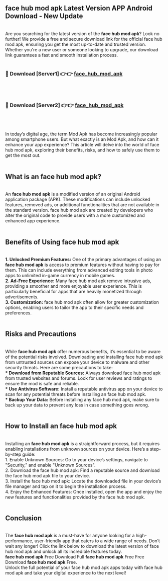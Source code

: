 ## face hub mod apk Latest Version APP Android Download - New Update
<br>
Are you searching for the latest version of the <strong>face hub mod apk</strong>? Look no further! We provide a free and secure download link for the official face hub mod apk, ensuring you get the most up-to-date and trusted version. Whether you're a new user or someone looking to upgrade, our download link guarantees a fast and smooth installation process.
<br>
<br>
<h3>🔴 Download [Server1] 👉👉 <a href="https://modyolo.store/face+hub+mod+apk">face_hub_mod_apk</a></h3><br>
<br>
<h3>🔴 Download [Server2] 👉👉 <a href="https://modyolo.store/face+hub+mod+apk">face_hub_mod_apk</a></h3><br>
<br>
<br>
In today’s digital age, the term Mod Apk has become increasingly popular among smartphone users. But what exactly is an Mod Apk, and how can it enhance your app experience? This article will delve into the world of face hub mod apk, exploring their benefits, risks, and how to safely use them to get the most out.
<br>
<br>
<h2>What is an face hub mod apk?</h2>
<br>
An <strong>face hub mod apk</strong> is a modified version of an original Android application package (APK). These modifications can include unlocked features, removed ads, or additional functionalities that are not available in the standard version. face hub mod apk are created by developers who alter the original code to provide users with a more customized and enhanced app experience.
<br>
<br>
<h2>Benefits of Using face hub mod apk</h2>
<br>
<strong> 1. Unlocked Premium Features:</strong> One of the primary advantages of using an <strong>face hub mod apk</strong> is access to premium features without having to pay for them. This can include everything from advanced editing tools in photo apps to unlimited in-game currency in mobile games.
<br>
<strong> 2. Ad-Free Experience:</strong> Many face hub mod apk remove intrusive ads, providing a smoother and more enjoyable user experience. This is particularly beneficial for apps that are heavily monetized through advertisements.
<br>
<strong> 3. Customization:</strong> face hub mod apk often allow for greater customization options, enabling users to tailor the app to their specific needs and preferences.
<br>
<br>
<h2>Risks and Precautions</h2>
<br>
While <strong>face hub mod apk</strong> offer numerous benefits, it’s essential to be aware of the potential risks involved. Downloading and installing face hub mod apk from untrusted sources can expose your device to malware and other security threats. Here are some precautions to take:
<br>
<strong> * Download from Reputable Sources:</strong> Always download face hub mod apk from trusted websites and forums. Look for user reviews and ratings to ensure the mod is safe and reliable.
<br>
<strong> * Use Antivirus Software:</strong> Install a reputable antivirus app on your device to scan for any potential threats before installing an face hub mod apk.
<br>
<strong> * Backup Your Data:</strong> Before installing any face hub mod apk, make sure to back up your data to prevent any loss in case something goes wrong.
<br>
<br>
<h2>How to Install an face hub mod apk</h2>
<br>
Installing an <strong>face hub mod apk</strong> is a straightforward process, but it requires enabling installations from unknown sources on your device. Here’s a step-by-step guide:
<br>
 1. Enable Unknown Sources: Go to your device’s settings, navigate to "Security," and enable "Unknown Sources".
<br>
 2. Download the face hub mod apk: Find a reputable source and download the face hub mod apk file to your device.
<br>
 3. Install the face hub mod apk: Locate the downloaded file in your device’s file manager and tap on it to begin the installation process.
<br>
 4. Enjoy the Enhanced Features: Once installed, open the app and enjoy the new features and functionalities provided by the face hub mod apk.
<br>
<br>
<h2><strong>Conclusion</strong></h2>
<br>
The <strong>face hub mod apk</strong> is a must-have for anyone looking for a high-performance, user-friendly app that caters to a wide range of needs. Don’t wait any longer! Click the link below to download the latest version of face hub mod apk and unlock all its incredible features today.
<br>
<strong>face hub mod apk</strong> Free Download Full <strong>face hub mod apk</strong> Free Free Download <strong>face hub mod apk</strong> Free.
<br>
Unlock the full potential of your face hub mod apk apps today with face hub mod apk and take your digital experience to the next level!